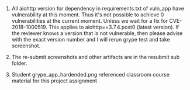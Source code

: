 1. All aiohttp version for dependency in requirements.txt of vuln_app have vulnerability at this moment. Thus it's not possible to achieve 0 vulnerabilities at the current moment. Unless we wait for a fix for CVE-2018-1000519. This applies to aiohttp==3.7.4.post0 (latest version). If the reviewer knows a version that is not vulnerable, then please advise with the exact version number and I will rerun grype test and take screenshot.


2. The re-submit screenshots and other artifacts are in the resubmit sub folder.

3. Student
grype_app_hardended.png referenced classroom course material for this project assignment